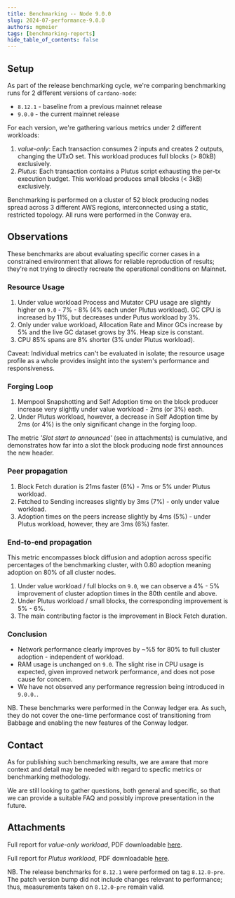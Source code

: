 ```yaml
---
title: Benchmarking -- Node 9.0.0
slug: 2024-07-performance-9.0.0
authors: mgmeier
tags: [benchmarking-reports]
hide_table_of_contents: false
---
```


## Setup

As part of the release benchmarking cycle, we're comparing benchmarking runs for 2 different versions of `cardano-node`:
* `8.12.1` - baseline from a previous mainnet release
* `9.0.0` - the current mainnet release

For each version, we're gathering various metrics under 2 different workloads:
1. _value-only_: Each transaction consumes 2 inputs and creates 2 outputs, changing the UTxO set. This workload produces full blocks (> 80kB) exclusively.
2. _Plutus_: Each transaction contains a Plutus script exhausting the per-tx execution budget. This workload produces small blocks (< 3kB) exclusively.

Benchmarking is performed on a cluster of 52 block producing nodes spread across 3 different AWS regions, interconnected using a static, restricted topology. All runs
were performed in the Conway era.

## Observations

These benchmarks are about evaluating specific corner cases in a constrained environment that allows for reliable reproduction of results; they're not trying to directly recreate the operational conditions on Mainnet.  

### Resource Usage

1. Under value workload Process and Mutator CPU usage are slightly higher on `9.0` - 7% - 8% (4% each under Plutus workload). GC CPU is increased by 11%, but decreases under Putus workload by 3%.
2. Only under value workload, Allocation Rate and Minor GCs increase by 5% and the live GC dataset grows by 3%. Heap size is constant.
3. CPU 85% spans are 8% shorter (3% under Plutus workload).

Caveat: Individual metrics can't be evaluated in isolate; the resource usage profile as a whole provides insight into the system's performance and responsiveness.

### Forging Loop

1. Mempool Snapshotting and Self Adoption time on the block producer increase very slightly under value workload - 2ms (or 3%) each.
2. Under Plutus workload, however, a decrease in Self Adoption time by 2ms (or 4%) is the only significant change in the forging loop.

The metric _'Slot start to announced'_ (see in attachments) is cumulative, and demonstrates how far into a slot the block producing node first announces the new header.

### Peer propagation

1. Block Fetch duration is 21ms faster (6%) - 7ms or 5% under Plutus workload.
2. Fetched to Sending increases slightly by 3ms (7%) - only under value workload.
3. Adoption times on the peers increase slightly by 4ms (5%) - under Plutus workload, however, they are 3ms (6%) faster.

### End-to-end propagation

This metric encompasses block diffusion and adoption across specific percentages of the benchmarking cluster, with 0.80 adoption meaning adoption on 80% of all cluster nodes.  

1. Under value workload / full blocks on `9.0`, we can observe a 4% - 5% improvement of cluster adoption times in the 80th centile and above.
2. Under Plutus workload / small blocks, the corresponding improvement is 5% - 6%.
3. The main contributing factor is the improvement in Block Fetch duration.


### Conclusion

* Network performance clearly improves by ~%5 for 80% to full cluster adoption - independent of workload.
* RAM usage is unchanged on `9.0`. The slight rise in CPU usage is expected, given improved network performance, and does not pose cause for concern.
* We have not observed any performance regression being introduced in `9.0.0.`.

NB. These benchmarks were performed in the Conway ledger era. As such, they do not cover the one-time performance cost of transitioning from Babbage and enabling the new features of the Conway ledger.

## Contact

As for publishing such benchmarking results, we are aware that more context and detail may be needed with regard to specfic metrics or benchmarking methodology. 

We are still looking to gather questions, both general and specific, so that we can provide a suitable FAQ and possibly improve presentation in the future.

## Attachments

Full report for _value-only workload_, PDF downloadable [here](../static/pdf/benchmarking/release-9.0.0.value-only.pdf).

Full report for _Plutus workload_, PDF downloadable [here](../static/pdf/benchmarking/release-9.0.0.plutus.pdf).

NB. The release benchmarks for `8.12.1` were performed on tag `8.12.0-pre`. The patch version bump did not include changes relevant to performance; thus, measurements taken on `8.12.0-pre` remain valid.
